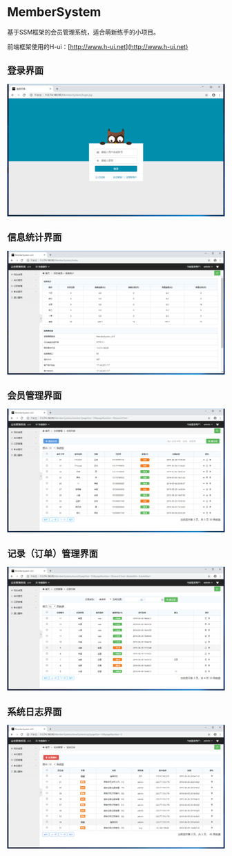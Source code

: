 # MemberSystem
基于SSM框架的会员管理系统，适合萌新练手的小项目。

前端框架使用的H-ui：[http://www.h-ui.net](http://www.h-ui.net)

## 登录界面
![image](https://github.com/AtlantisChina/MemberSystem/blob/master/image/20191116162343.png)

## 信息统计界面
![image](https://github.com/AtlantisChina/MemberSystem/blob/master/image/20191116162625.png)

## 会员管理界面
![image](https://github.com/AtlantisChina/MemberSystem/blob/master/image/20191116162648.png)

## 记录（订单）管理界面
![image](https://github.com/AtlantisChina/MemberSystem/blob/master/image/20191116162707.png)

## 系统日志界面
![image](https://github.com/AtlantisChina/MemberSystem/blob/master/image/20191116162722.png)
